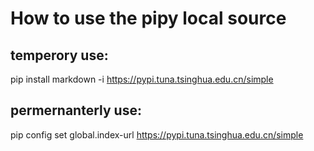 # How to use the pipy local source
## temperory use:
pip install markdown -i https://pypi.tuna.tsinghua.edu.cn/simple
## permernanterly use:
pip config set global.index-url https://pypi.tuna.tsinghua.edu.cn/simple